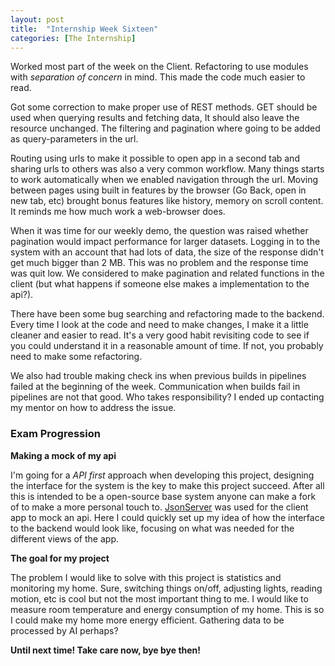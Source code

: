 ```yaml
---
layout: post
title:  "Internship Week Sixteen"
categories: [The Internship]
---
```


Worked most part of the week on the Client. Refactoring to use modules with *separation of concern* in mind. This made the code much easier to read.

Got some correction to make proper use of REST methods. GET should be used when querying results and fetching data, It should also leave the resource unchanged.
The filtering and pagination where going to be added as query-parameters in the url.

Routing using urls to make it possible to open app in a second tab and sharing urls to others was also a very common workflow.
Many things starts to work automatically when we enabled navigation through the url. Moving between pages using built in features by the browser (Go Back, open in new tab, etc) brought bonus features like history, memory on scroll content. It reminds me how much work a web-browser does.

When it was time for our weekly demo, the question was raised whether pagination would impact performance for larger datasets. Logging in to the system with an account that had lots of data, the size of the response didn't get much bigger than 2 MB. This was no problem and the response time was quit low. We considered to make pagination and related functions in the client (but what happens if someone else makes a implementation to the api?).

There have been some bug searching and refactoring made to the backend.
Every time I look at the code and need to make changes, I make it a little cleaner and easier to read. It's a very good habit revisiting code to see if you could understand it in a reasonable amount of time. If not, you probably need to make some refactoring.

We also had trouble making check ins when previous builds in pipelines failed at the beginning of the week.
Communication when builds fail in pipelines are not that good. Who takes responsibility? I ended up contacting my mentor on how to address the issue.

### Exam Progression

**Making a mock of my api**

I'm going for a *API first* approach when developing this project, designing the interface for the system is the key to make this project succeed.
After all this is intended to be a open-source base system anyone can make a fork of to make a more personal touch to. [JsonServer](https://www.npmjs.com/package/jsonserver) was used for the client app to mock an api. Here I could quickly set up my idea of how the interface to the backend would look like, focusing on what was needed for the different views of the app.

**The goal for my project**

The problem I would like to solve with this project is statistics and monitoring my home. Sure, switching things on/off, adjusting lights, reading motion, etc is cool but not the most important thing to me. I would like to measure room temperature and energy consumption of my home. This is so I could make my home more energy efficient. Gathering data to be processed by AI perhaps? 

**Until next time! Take care now, bye bye then!**